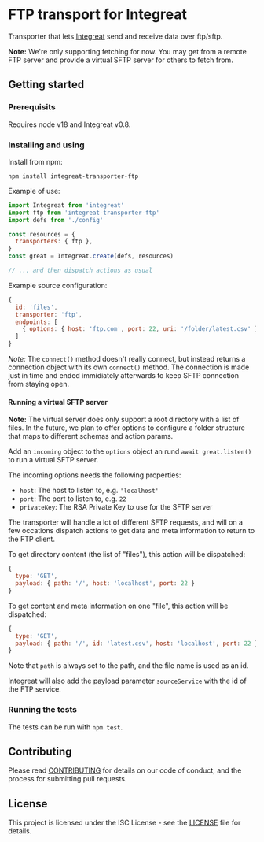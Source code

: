 # FTP transport for Integreat

Transporter that lets
[Integreat](https://github.com/integreat-io/integreat) send and receive data
over ftp/sftp.

**Note:** We're only supporting fetching for now. You may get from a remote FTP
server and provide a virtual SFTP server for others to fetch from.

## Getting started

### Prerequisits

Requires node v18 and Integreat v0.8.

### Installing and using

Install from npm:

```
npm install integreat-transporter-ftp
```

Example of use:

```javascript
import Integreat from 'integreat'
import ftp from 'integreat-transporter-ftp'
import defs from './config'

const resources = {
  transporters: { ftp },
}
const great = Integreat.create(defs, resources)

// ... and then dispatch actions as usual
```

Example source configuration:

```javascript
{
  id: 'files',
  transporter: 'ftp',
  endpoints: [
    { options: { host: 'ftp.com', port: 22, uri: '/folder/latest.csv' } }
  ]
}
```

_Note:_ The `connect()` method doesn't really connect, but instead returns a
connection object with its own `connect()` method. The connection is made just
in time and ended immidiately afterwards to keep SFTP connection from staying
open.

#### Running a virtual SFTP server

**Note:** The virtual server does only support a root directory with a list of
files. In the future, we plan to offer options to configure a folder structure
that maps to different schemas and action params.

Add an `incoming` object to the `options` object an rund `await great.listen()`
to run a virtual SFTP server.

The incoming options needs the following properties:

- `host`: The host to listen to, e.g. `'localhost'`
- `port`: The port to listen to, e.g. `22`
- `privateKey`: The RSA Private Key to use for the SFTP server

The transporter will handle a lot of different SFTP requests, and will on a few
occations dispatch actions to get data and meta information to return to the FTP
client.

To get directory content (the list of "files"), this action will be dispatched:

```javascript
{
  type: 'GET',
  payload: { path: '/', host: 'localhost', port: 22 }
}
```

To get content and meta information on one "file", this action will be
dispatched:

```javascript
{
  type: 'GET',
  payload: { path: '/', id: 'latest.csv', host: 'localhost', port: 22 }
}
```

Note that `path` is always set to the path, and the file name is used as an id.

Integreat will also add the payload parameter `sourceService` with the id of the
FTP service.

### Running the tests

The tests can be run with `npm test`.

## Contributing

Please read
[CONTRIBUTING](https://github.com/integreat-io/integreat-transporter-ftp/blob/master/CONTRIBUTING.md)
for details on our code of conduct, and the process for submitting pull
requests.

## License

This project is licensed under the ISC License - see the
[LICENSE](https://github.com/integreat-io/integreat-transporter-ftp/blob/master/LICENSE)
file for details.
